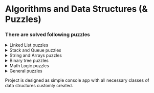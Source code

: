 # Algorithms and Data Structures (& Puzzles)

### There are solved following puzzles 

<details>
  <summary>Linked List puzzles</summary>
  
  * Removing duplicates from linked list.
  
  * Finding n-th value from end in linked list.
  
  * Figuring out is linked list a palindrome.
  
  * Implementing custom IEnumerator.
  
</details>

<details>
  <summary>Stack and Queue puzzles</summary>
  
  
  **Stack**
  
  * Getting minimum value.
  
  * Bubbling up minimum value.
  
  * Implementing custom IEnumerator.
  
  **Queue**
   
  * Implementing all basic operations and custom enumeration.
  
</details>

<details>
  <summary>String and Arrays puzzles</summary>
  
  * Figuring out are all symbols in string are unique.
  
  * Figuring out is string is a permutation of chars (dcba is a permutation of abcd).
  
  * Compressing of string (aaaabbbbbccc becomes a a4b5c3).
  
</details>

<details>
  <summary>Binary tree puzzles</summary>
  
  * Binary tree puzzles
  
</details>

<details>
  <summary>Math Logic puzzles</summary>

* **Substraction**. Implementing math operation of substraction using basic operations of incrementing number varaible and storing value in memory.

* **Multiplication**. Implementing math operation of multiplication using basic operations of incrementing number varaible and storing value in memory.

* **Division**. Implementing math operation of division using basic operations of incrementing number varaible and storing value in memory and implemented before operation of multiplication.

</details>

<details>
  <summary>General puzzles</summary>

* Switching values of two number variables without using third one.

* Reflecting all symbols in string excluding non-letter chars (abc4de#fg$ becomes gfe4dc#ba$)

</details>

Project is designed as simple console app with all necessary classes of data structures customly created.
